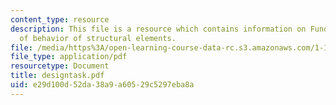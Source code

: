 ```yaml
---
content_type: resource
description: This file is a resource which contains information on Fundamental types
  of behavior of structural elements.
file: /media/https%3A/open-learning-course-data-rc.s3.amazonaws.com/1-101-introduction-to-civil-and-environmental-engineering-design-i-fall-2006/e29d100d52da38a9a60529c5297eba8a_designtask.pdf
file_type: application/pdf
resourcetype: Document
title: designtask.pdf
uid: e29d100d-52da-38a9-a605-29c5297eba8a
---
```

